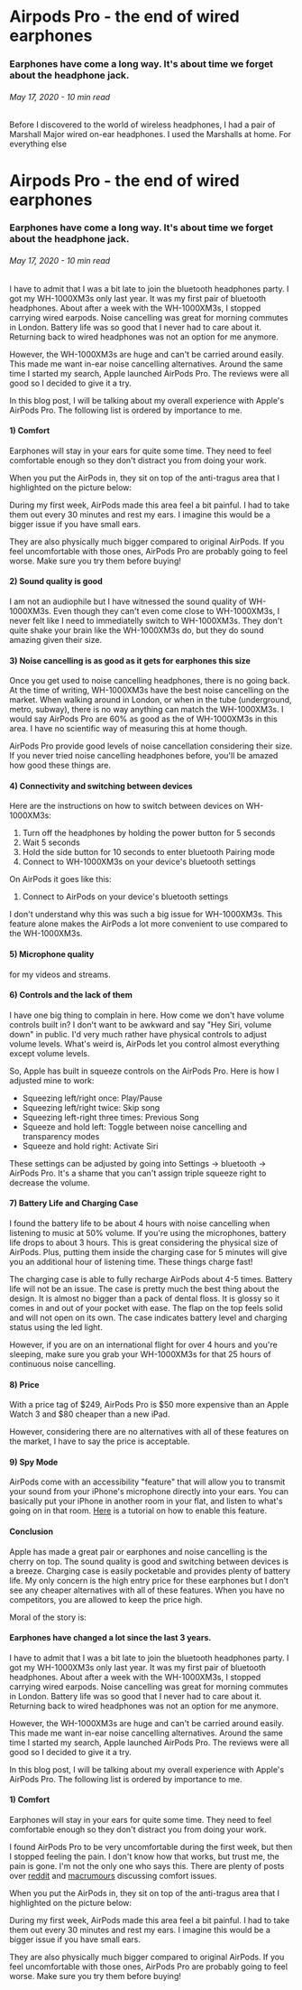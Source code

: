 <BlogMetaDecorator folder="imageEverest" image="https://i.ibb.co/9gK4CDn/home-pic-web-mmv1sl.jpg" imageAlt="EVEREST SPORT CLUB"
 description="EVEREST sport club, c'est le paradis des amoureux du fitness Atteignez de nouveaux records personnels, vivez des expériences dans nos studios, plongez-vous dans notre piscine, détendez-vous dans notre spa" title="Salles de sport | Fitness | Musculation | Cardio | SPA | Piscine" />

# Airpods Pro - the end of wired earphones

### Earphones have come a long way. It's about time we forget about the headphone jack.

###### May 17, 2020 - 10 min read

Before I discovered to the world of wireless headphones, I had a pair
 of Marshall Major wired on-ear headphones. I used the Marshalls at
  home. For everything else<BlogMetaDecorator folder="imageEverest" image="https://i.ibb.co/9gK4CDn/home-pic-web-mmv1sl.jpg" imageAlt="EVEREST SPORT CLUB AND SPA" description="EVEREST sport club, c'est le paradis des amoureux du fitness Atteignez de nouveaux records personnels, vivez des expériences dans nos studios, plongez-vous dans notre piscine, détendez-vous dans notre spa" title="Salles de sport | Fitness | Musculation | Cardio | SPA | Piscine"/>

# Airpods Pro - the end of wired earphones

### Earphones have come a long way. It's about time we forget about the headphone jack.

###### May 17, 2020 - 10 min read

<!-- Before I discovered to the world of wireless headphones, I had a pair
 of Marshall Major wired on-ear headphones. I used the Marshalls at
  home. For everything else, I carried [Apple EarPods](https://www.apple.com/uk/shop/product/MMTN2ZM/A/earpods-with-lightning-connector?fnode=b9f40b0651e17bde6942ee565419f9f23ec9438f9d6c9414c21023d3a8592c56057e5f09f24277dab5a84030a5cfdda1a342d14296424818031081cff59fa96c0047942549e217befc270af9379882cbce0b96be9f27ff0429b1e93980c44a6bce8d8580ea73d31c07da0eba5b1cb5e6a75a1be8434c99f11a782e9686ef5f3f)
   in my pocket. -->

 <MediaCarousel folder="imageEverest" images="https://i.ibb.co/9gK4CDn/home-pic-web-mmv1sl.jpg"/>

I have to admit that I was a bit late to join the bluetooth headphones
 party. I got my WH-1000XM3s only last year. It was my first pair of
  bluetooth headphones. About after a week with the WH-1000XM3s, I stopped
   carrying wired earpods. Noise cancelling was great for morning
    commutes in London. Battery life was so good that I never had to care
     about it. Returning back to wired headphones was not an option for
      me anymore.

However, the WH-1000XM3s are huge and can't be carried around easily. This
 made me want in-ear noise cancelling alternatives. Around the same time
  I started my search, Apple launched AirPods Pro. The reviews were all
   good so I decided to give it a try.

 <MediaCarousel folder="imageEverest" images="https://i.ibb.co/9gK4CDn/home-pic-web-mmv1sl.jpg"/>

In this blog post, I will be talking about my overall experience with
 Apple's AirPods Pro. The following list is ordered by importance to me.

#### 1) Comfort

Earphones will stay in your ears for quite some time. They need to feel
  comfortable enough so they don't distract you from doing your work.

<!-- I found AirPods Pro to be very uncomfortable during the first week, but
 then I stopped feeling the pain. I don't know how that works, but
  trust me, the pain is gone. I'm not the only one who says this. There
   are plenty of posts over [reddit](https://www.reddit.com/r/airpods/comments/dpmg5z/airpods_pro_hurt_my_ears_like_crazy_anyone_else/)
    and [macrumours](https://forums.macrumors.com/threads/airpods-pro-hurt.2208685/)
     discussing comfort issues. -->

When you put the AirPods in, they sit on top of the anti-tragus area that I
 highlighted on the picture below:

 <MediaCarousel folder="imageEverest" images="https://i.ibb.co/9gK4CDn/home-pic-web-mmv1sl.jpg"/>

During my first week, AirPods
 made this area feel a bit painful. I had to take them out every 30
  minutes and rest my ears. I imagine this would be a bigger issue if
   you have small ears.

They are also physically much bigger compared to original AirPods. If you
 feel uncomfortable with those ones, AirPods Pro are probably going to
  feel worse. Make sure you try them before buying! 
  
 <MediaCarousel folder="imageEverest" images="https://i.ibb.co/9gK4CDn/home-pic-web-mmv1sl.jpg"/>

#### 2) Sound quality is good

I am not an audiophile but I have witnessed the sound quality of WH-1000XM3s.
 Even though they can't even come close to WH-1000XM3s, I never felt like
  I need to immediatelly switch to WH-1000XM3s. They don't quite shake your
   brain like the WH-1000XM3s do, but they do sound amazing given their size.

#### 3) Noise cancelling is as good as it gets for earphones this size

Once you get used to noise cancelling headphones, there is no going back.
 At the time of writing, WH-1000XM3s have the best noise cancelling on the
  market. When walking around in London, or when in the tube (underground,
   metro, subway), there is no way anything can match the WH-1000XM3s. I
    would say AirPods Pro are 60% as good as the of WH-1000XM3s in this area.
     I have no scientific way of measuring this at home though.

AirPods Pro provide good levels of noise cancellation considering their size.
 If you never tried noise cancelling headphones before, you'll be amazed how
  good these things are.

#### 4) Connectivity and switching between devices

Here are the instructions on how to switch between devices on WH-1000XM3s:

1. Turn off the headphones by holding the power button for 5 seconds
2. Wait 5 seconds
3. Hold the side button for 10 seconds to enter bluetooth Pairing mode
4. Connect to WH-1000XM3s on your device's bluetooth settings

On AirPods it goes like this:

1. Connect to AirPods on your device's bluetooth settings

I don't understand why this was such a big issue for WH-1000XM3s. This feature
 alone makes the AirPods a lot more convenient to use compared to the WH-1000XM3s.

#### 5) Microphone quality
<!-- 
When it comes to microphone quality, AirPods are much better than WH-1000XM3s.
 The WH-1000XM3s are [well known](https://youtu.be/ejqzxaaNltI?t=573)
  to have the worst microphone on this planet.
  Overall, I have to say I'm very impressed by the AirPods in terms of
   picking up sound. You will have no trouble even if you're in a loud
   environment with the AirPods Pros.
   
 Keep in mind most bluetooth headphones in the market still can't replace wired alternatives.
  In my testing I found the [good old wired EarPods](https://www.apple.com/uk/shop/product/MMTN2ZM/A/earpods-with-lightning-connector?fnode=b9f40b0651e17bde6942ee565419f9f23ec9438f9d6c9414c21023d3a8592c56057e5f09f24277dab5a84030a5cfdda1a342d14296424818031081cff59fa96c0047942549e217befc270af9379882cbce0b96be9f27ff0429b1e93980c44a6bce8d8580ea73d31c07da0eba5b1cb5e6a75a1be8434c99f11a782e9686ef5f3f)
   mics to be much better in terms of microphone quality.
 
 For calls, AirPods are absolutely fine, but if you're thinking about streaming or
  making a YouTube video, just use the wired ones. I use [Rode smartLav+](https://www.amazon.com/Rode-smartLav-Lavalier-Microphone-Smartphones/dp/B00EO4A7L0/ref=sr_1_2?dchild=1&keywords=rode+lavalier+mic&qid=1589753087&sr=8-2) -->
   for my videos and streams.

#### 6) Controls and the lack of them

I have one big thing to complain in here. How come we don't have volume controls
 built in? I don't want to be awkward and say "Hey Siri, volume down" in public.
  I'd very much rather have physical controls to adjust volume levels. What's
   weird is, AirPods let you control almost everything except volume levels.

So, Apple has built in squeeze controls on the AirPods Pro. Here is how I adjusted
 mine to work:
 

* Squeezing left/right once: Play/Pause
* Squeezing left/right twice: Skip song
* Squeezing left-right three times: Previous Song
* Squeeze and hold left: Toggle between noise cancelling and transparency modes
* Squeeze and hold right: Activate Siri


 <MediaCarousel folder="imageEverest" images="https://i.ibb.co/9gK4CDn/home-pic-web-mmv1sl.jpg"/>

These settings can be adjusted by going into Settings -> bluetooth -> AirPods Pro.
 It's a shame that you can't assign triple squeeze right to decrease the volume.

 <MediaCarousel folder="imageEverest" images="https://i.ibb.co/9gK4CDn/home-pic-web-mmv1sl.jpg"/>

#### 7) Battery Life and Charging Case

I found the battery life to be about 4 hours with noise cancelling when listening
 to music at 50% volume. If you're using the microphones, battery life drops to
  about 3 hours. This is great considering the physical size of AirPods. Plus,
   putting them inside the charging case for 5 minutes will give you an additional
    hour of listening time. These things charge fast!

The charging case is able to fully recharge AirPods about 4-5 times. Battery life 
will not be an issue. The case is pretty much the best thing about the design. It
 is almost no bigger than a pack of dental floss. It is glossy so it comes in and
  out of your pocket with ease. The flap on the top feels solid and will not open
   on its own. The case indicates battery level and charging status using the led
    light.

 <MediaCarousel folder="imageEverest" images="https://i.ibb.co/9gK4CDn/home-pic-web-mmv1sl.jpg"/>

However, if you are on an international flight for over 4 hours and you're sleeping,
 make sure you grab your WH-1000XM3s for that 25 hours of continuous noise cancelling.

#### 8) Price

With a price tag of $249, AirPods Pro is $50 more expensive than an Apple Watch 3 and
 $80 cheaper than a new iPad.

However, considering there are no alternatives with all of these features on the market,
 I have to say the price is acceptable.

#### 9) Spy Mode

AirPods come with an accessibility "feature" that will allow you to transmit your sound
 from your iPhone's microphone directly into your ears. You can basically put your
  iPhone in another room in your flat, and listen to what's going on in that room.
   [Here](https://knowtechie.com/how-to-airpod-listening-device/)
    is a tutorial on how to enable this feature.

#### Conclusion

Apple has made a great pair or earphones and noise cancelling is the cherry on
 top. The sound quality is good and switching between devices is a breeze. Charging
  case is easily pocketable and provides plenty of battery life. My only concern is
   the high entry price for these earphones but I don't see any cheaper alternatives
    with all of these features. When you have no competitors, you are allowed to
     keep the price high.

Moral of the story is: 

#### Earphones have changed a lot since the last 3 years.

<!-- The future of earphones is certainly interesting. I think this technology is going
 to get cheap pretty fast. I wonder what the next generation is going to bring...

, I carried [Apple EarPods](https://www.apple.com/uk/shop/product/MMTN2ZM/A/earpods-with-lightning-connector?fnode=b9f40b0651e17bde6942ee565419f9f23ec9438f9d6c9414c21023d3a8592c56057e5f09f24277dab5a84030a5cfdda1a342d14296424818031081cff59fa96c0047942549e217befc270af9379882cbce0b96be9f27ff0429b1e93980c44a6bce8d8580ea73d31c07da0eba5b1cb5e6a75a1be8434c99f11a782e9686ef5f3f)
   in my pocket. -->

 <MediaCarousel folder="imageEverest" images="https://i.ibb.co/9gK4CDn/home-pic-web-mmv1sl.jpg"/>

I have to admit that I was a bit late to join the bluetooth headphones
 party. I got my WH-1000XM3s only last year. It was my first pair of
  bluetooth headphones. About after a week with the WH-1000XM3s, I stopped
   carrying wired earpods. Noise cancelling was great for morning
    commutes in London. Battery life was so good that I never had to care
     about it. Returning back to wired headphones was not an option for
      me anymore.

However, the WH-1000XM3s are huge and can't be carried around easily. This
 made me want in-ear noise cancelling alternatives. Around the same time
  I started my search, Apple launched AirPods Pro. The reviews were all
   good so I decided to give it a try.

 <MediaCarousel folder="imageEverest" images="https://i.ibb.co/9gK4CDn/home-pic-web-mmv1sl.jpg"/>

In this blog post, I will be talking about my overall experience with
 Apple's AirPods Pro. The following list is ordered by importance to me.

#### 1) Comfort

Earphones will stay in your ears for quite some time. They need to feel
  comfortable enough so they don't distract you from doing your work.

I found AirPods Pro to be very uncomfortable during the first week, but
 then I stopped feeling the pain. I don't know how that works, but
  trust me, the pain is gone. I'm not the only one who says this. There
   are plenty of posts over [reddit](https://www.reddit.com/r/airpods/comments/dpmg5z/airpods_pro_hurt_my_ears_like_crazy_anyone_else/)
    and [macrumours](https://forums.macrumors.com/threads/airpods-pro-hurt.2208685/)
     discussing comfort issues.

When you put the AirPods in, they sit on top of the anti-tragus area that I
 highlighted on the picture below:

 <MediaCarousel folder="imageEverest" images="https://i.ibb.co/9gK4CDn/home-pic-web-mmv1sl.jpg"/>

During my first week, AirPods
 made this area feel a bit painful. I had to take them out every 30
  minutes and rest my ears. I imagine this would be a bigger issue if
   you have small ears.

They are also physically much bigger compared to original AirPods. If you
 feel uncomfortable with those ones, AirPods Pro are probably going to
  feel worse. Make sure you try them before buying! 
  
 <MediaCarousel folder="imageEverest" images="https://i.ibb.co/9gK4CDn/home-pic-web-mmv1sl.jpg"/>

<!-- #### 2) Sound quality is good

I am not an audiophile but I have witnessed the sound quality of WH-1000XM3s.
 Even though they can't even come close to WH-1000XM3s, I never felt like
  I need to immediatelly switch to WH-1000XM3s. They don't quite shake your
   brain like the WH-1000XM3s do, but they do sound amazing given their size.

#### 3) Noise cancelling is as good as it gets for earphones this size

Once you get used to noise cancelling headphones, there is no going back.
 At the time of writing, WH-1000XM3s have the best noise cancelling on the
  market. When walking around in London, or when in the tube (underground,
   metro, subway), there is no way anything can match the WH-1000XM3s. I
    would say AirPods Pro are 60% as good as the of WH-1000XM3s in this area.
     I have no scientific way of measuring this at home though.

AirPods Pro provide good levels of noise cancellation considering their size.
 If you never tried noise cancelling headphones before, you'll be amazed how
  good these things are.

#### 4) Connectivity and switching between devices

Here are the instructions on how to switch between devices on WH-1000XM3s:

1. Turn off the headphones by holding the power button for 5 seconds
2. Wait 5 seconds
3. Hold the side button for 10 seconds to enter bluetooth Pairing mode
4. Connect to WH-1000XM3s on your device's bluetooth settings

On AirPods it goes like this:

1. Connect to AirPods on your device's bluetooth settings

I don't understand why this was such a big issue for WH-1000XM3s. This feature
 alone makes the AirPods a lot more convenient to use compared to the WH-1000XM3s.

#### 5) Microphone quality

When it comes to microphone quality, AirPods are much better than WH-1000XM3s.
 The WH-1000XM3s are [well known](https://youtu.be/ejqzxaaNltI?t=573)
  to have the worst microphone on this planet.
  Overall, I have to say I'm very impressed by the AirPods in terms of
   picking up sound. You will have no trouble even if you're in a loud
   environment with the AirPods Pros.
   
 Keep in mind most bluetooth headphones in the market still can't replace wired alternatives.
  In my testing I found the [good old wired EarPods](https://www.apple.com/uk/shop/product/MMTN2ZM/A/earpods-with-lightning-connector?fnode=b9f40b0651e17bde6942ee565419f9f23ec9438f9d6c9414c21023d3a8592c56057e5f09f24277dab5a84030a5cfdda1a342d14296424818031081cff59fa96c0047942549e217befc270af9379882cbce0b96be9f27ff0429b1e93980c44a6bce8d8580ea73d31c07da0eba5b1cb5e6a75a1be8434c99f11a782e9686ef5f3f)
   mics to be much better in terms of microphone quality.
 
 For calls, AirPods are absolutely fine, but if you're thinking about streaming or
  making a YouTube video, just use the wired ones. I use [Rode smartLav+](https://www.amazon.com/Rode-smartLav-Lavalier-Microphone-Smartphones/dp/B00EO4A7L0/ref=sr_1_2?dchild=1&keywords=rode+lavalier+mic&qid=1589753087&sr=8-2)
   for my videos and streams.

#### 6) Controls and the lack of them

I have one big thing to complain in here. How come we don't have volume controls
 built in? I don't want to be awkward and say "Hey Siri, volume down" in public.
  I'd very much rather have physical controls to adjust volume levels. What's
   weird is, AirPods let you control almost everything except volume levels.

So, Apple has built in squeeze controls on the AirPods Pro. Here is how I adjusted
 mine to work:
 

* Squeezing left/right once: Play/Pause
* Squeezing left/right twice: Skip song
* Squeezing left-right three times: Previous Song
* Squeeze and hold left: Toggle between noise cancelling and transparency modes
* Squeeze and hold right: Activate Siri


 <MediaCarousel folder="airpodsPro" images="singleSqueeze.mp4,doubleSqueeze.mp4,tripleSqueeze.mp4,squeezeAndHold.mp4,takingOut.mp4"/>

These settings can be adjusted by going into Settings -> bluetooth -> AirPods Pro.
 It's a shame that you can't assign triple squeeze right to decrease the volume.

 <MediaCarousel folder="airpodsPro" images="bluetoothSettings1.png,bluetoothSettings2.png"/>

#### 7) Battery Life and Charging Case

I found the battery life to be about 4 hours with noise cancelling when listening
 to music at 50% volume. If you're using the microphones, battery life drops to
  about 3 hours. This is great considering the physical size of AirPods. Plus,
   putting them inside the charging case for 5 minutes will give you an additional
    hour of listening time. These things charge fast!

The charging case is able to fully recharge AirPods about 4-5 times. Battery life 
will not be an issue. The case is pretty much the best thing about the design. It
 is almost no bigger than a pack of dental floss. It is glossy so it comes in and
  out of your pocket with ease. The flap on the top feels solid and will not open
   on its own. The case indicates battery level and charging status using the led
    light.

 <MediaCarousel folder="airpodsPro" images="case1.jpg,case2.jpg,case3.jpg,case4.jpg"/>

However, if you are on an international flight for over 4 hours and you're sleeping,
 make sure you grab your WH-1000XM3s for that 25 hours of continuous noise cancelling.

#### 8) Price

With a price tag of $249, AirPods Pro is $50 more expensive than an Apple Watch 3 and
 $80 cheaper than a new iPad.

However, considering there are no alternatives with all of these features on the market,
 I have to say the price is acceptable.

#### 9) Spy Mode

AirPods come with an accessibility "feature" that will allow you to transmit your sound
 from your iPhone's microphone directly into your ears. You can basically put your
  iPhone in another room in your flat, and listen to what's going on in that room.
   [Here](https://knowtechie.com/how-to-airpod-listening-device/)
    is a tutorial on how to enable this feature.

#### Conclusion

Apple has made a great pair or earphones and noise cancelling is the cherry on
 top. The sound quality is good and switching between devices is a breeze. Charging
  case is easily pocketable and provides plenty of battery life. My only concern is
   the high entry price for these earphones but I don't see any cheaper alternatives
    with all of these features. When you have no competitors, you are allowed to
     keep the price high.

Moral of the story is: 

#### Earphones have changed a lot since the last 3 years.

The future of earphones is certainly interesting. I think this technology is going
 to get cheap pretty fast. I wonder what the next generation is going to bring... -->


